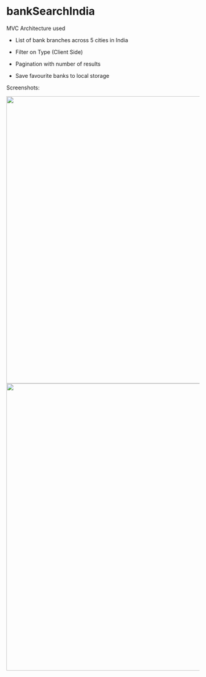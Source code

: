 # bankSearchIndia

MVC Architecture used

* List of bank branches across 5 cities in India

* Filter on Type (Client Side)

* Pagination with number of results

* Save favourite banks to local storage

Screenshots:


<img src="https://user-images.githubusercontent.com/81745636/121379801-030b9200-c962-11eb-80a2-df7e8076ec08.png" width="750">

<img src="https://user-images.githubusercontent.com/81745636/121379812-056dec00-c962-11eb-8e96-6c00f551742a.png" width="750">

